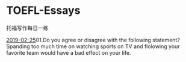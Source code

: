 # TOEFL-Essays
托福写作每日一练

[2019-02-25](01.md)01.Do you agree or disagree with the following statement? Spanding too much time on watching sports on TV and flolowing your favorite team would have a bad effect on your life.

